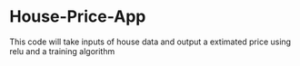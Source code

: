 # House-Price-App
This code will take inputs of house data and output a extimated price using relu and a training algorithm 
